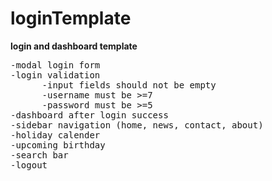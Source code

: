 # loginTemplate

 <b>login and dashboard template</b>
<pre>
-modal login form
-login validation
      -input fields should not be empty
      -username must be >=7
      -password must be >=5
-dashboard after login success
-sidebar navigation (home, news, contact, about)
-holiday calender
-upcoming birthday
-search bar
-logout
</pre>

